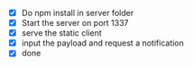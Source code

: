  - [x] Do npm install in server folder
 - [x] Start the server on port 1337
 - [x] serve the static client
 - [x] input the payload and request a notification
 - [x] done
